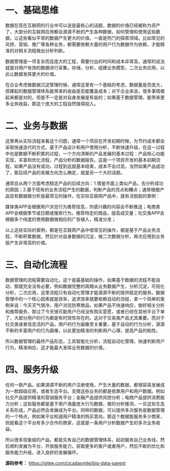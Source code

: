 # 一、基础思维

数据在现在互联网的行业中可以说是最核心的话题，数据的价值已经被称为资产了，大部分的互联网应用都会源源不断的产生各种数据，如何管理和使用这些数据，让这些看似平常的数据产生更大的价值，一直是热门的探索领域。比如常见的风控、营销、推广等各种业务，都需要依赖大量的用户行为数据作为依赖，才能精准的对相关流程做出分析判断。

数据管理是一项复杂而且庞大的工程，需要付出的时间和成本非常高，通常的说法就是对用户有效的数据进行采集，存储，分析，组建业务模型，二次业务应用，以此让数据发挥更大的价值。

在企业考虑做数据沉淀管理时候，通常这里有一个基础的考虑，数据量是否庞大，搭建起的数据管理体系能带来的收益是否能覆盖成本；对于企业来说，很多事情做起来都是对的，但是不一定是对自身发展是有益的；如果基于数据管理，能带来更多业务收益，那这个庞大的工程自然值得投入。

# 二、业务与数据

这里再从实际流程来看这个问题，通常一个项目在开发初期时候，为节约成本都会采取快速迭代的方式，基于产品设计和用户使用分析，不断快速升级，在这一过程中也是数据不断积累的过程，一个方向清晰的产品发展的基本过程：产品核心功能实现，丰富和优化流程，产品分析的数据报告。这是一个项目开发的基本初期流程，如果产品没有成功，过程到这就基本结束，成本不会过高，当然如果产品成功了，那后续产品的发展方向怎么确定，就是另一个大的话题。

通常会从两个方面考虑稳定产品的后续方向：1.借鉴市面上类似产品，去分析成功的原因；2.基于现有的业务流程产生的数据，判断产品的亮点和糟点；通常根据产品现有数据做分析是最常见的操作，在实际互联网产品中，就有活脱脱的案例：

媒体类APP会根据用户浏览行为推荐信息，你感兴趣的内容会不断推送；电商类APP会根据季节或日期或搜索行为，推荐特定的商品，提高成交量；社交类APP会根据多个纬度的使用数据做相应的广告植入，精准分发；

以上这些实际的案例，都是在互联网产品中很常见的操作，都是基于产品业务流程，不断积累数据，然后针对自身数据的沉淀，做二次数据分析，再次应用到业务层产生非常高的价值。

# 三、自动化流程

数据管理的流程需要自动化，这个是最基础的操作，如果基于数据的流程不能自动，那就完全没有必要，例如数据完整的周期从业务数据产生，分析沉淀，可视化分析，二次应用，这里流程只有自动化管理才能源源不断的提供稳定的服务。数据管理中的一个核心因素就是效率，追求效率就要依赖自动的流程，拿一个简单的案例来说：今天天气很冷，用户浏览防寒商品，如果产品不快速响应，做好相关分析和推荐服务，那过了今天很可能用户已经没有购买意愿，或者已经在其他平台下单了，大部分用户的行为都是有时效性存在的，这对于交易类产品尤其重要。而对于社交类或者信息流的产品，用户的行为画像至关重要，基于自动的行为分析，源源不断的丰富用户的行为画像，以此更加精准的判断用户心理，提高产品的粘性。

所以数据管理的最终产品形态，工具智能化分析，流程自动化管理，快速判断用户行为，精准响应，这才能最大发挥业务数据的价值。

# 四、服务升级

任何一款产品，如果源源不断的用户注册使用，产生大量的数据，都很容易发展成为一款超级应用，或者生态平台。支撑这些业务的都是依靠用户和用户数据。例如社交产品提供精准的营销服务平台；金融产品提供风控分析；电商产品提供消费能力分析；这些服务都是基于用户海量庞大行为数据，做的分析推测，一旦这些生态关系形成，产品必然会发展成为平台。同样的数据，可以提供多次服务是数据管理的一个特点，例如某平台知道用户精准的购买意向，那这个数据能服务多少商家，则就看这个平台有多少合作的商家，这就是一条用户分析数据产生的多次业务收益。

所以很多现象级的产品，都是先有自己的数据管理体系，起初服务自己业务线，然后顺利发展为平台，开放服务能力，获取更多的客户或者用户，然后不断的优化和服务能力升级，进入良好的发展循环。

**源码参考：** https://gitee.com/cicadasmile/big-data-parent